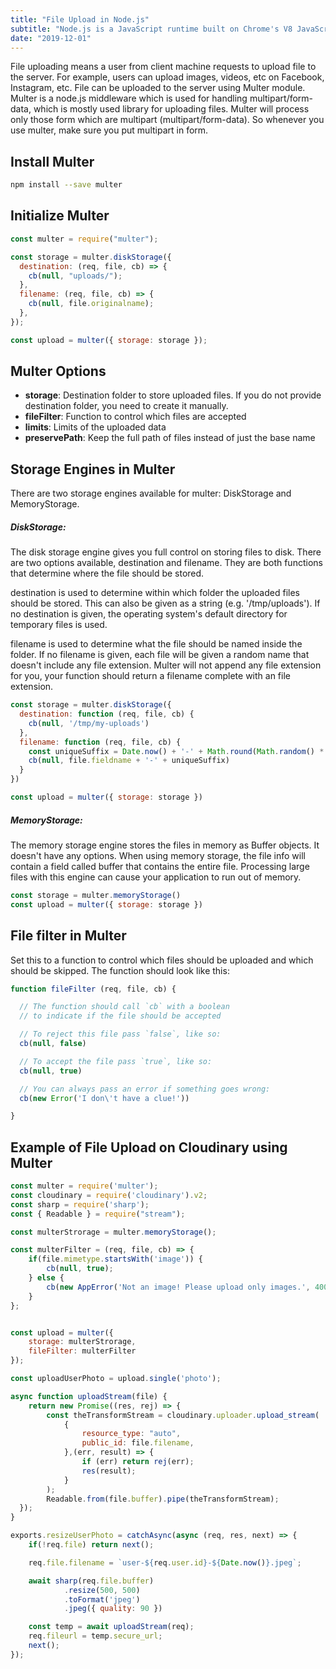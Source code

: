 ```yaml
---
title: "File Upload in Node.js"
subtitle: "Node.js is a JavaScript runtime built on Chrome's V8 JavaScript engine."
date: "2019-12-01"
---
```


File uploading means a user from client machine requests to upload file to the server. For example, users can upload images, videos, etc on Facebook, Instagram, etc. File can be uploaded to the server using Multer module. Multer is a node.js middleware which is used for handling multipart/form-data, which is mostly used library for uploading files.  Multer will process only those form which are multipart (multipart/form-data). So whenever you use multer, make sure you put multipart in form.

## Install Multer

```bash
npm install --save multer
```


## Initialize Multer

```javascript
const multer = require("multer");

const storage = multer.diskStorage({
  destination: (req, file, cb) => {
    cb(null, "uploads/");
  },
  filename: (req, file, cb) => {
    cb(null, file.originalname);
  },
});

const upload = multer({ storage: storage });
```

## Multer Options

- **storage**: Destination folder to store uploaded files. If you do not provide destination folder, you need to create it manually.
- **fileFilter**: Function to control which files are accepted
- **limits**: Limits of the uploaded data
- **preservePath**: Keep the full path of files instead of just the base name

## Storage Engines in Multer

There are two storage engines available for multer: DiskStorage and MemoryStorage.

##### DiskStorage: 

The disk storage engine gives you full control on storing files to disk. There are two options available, destination and filename. They are both functions that determine where the file should be stored. 

destination is used to determine within which folder the uploaded files should be stored. This can also be given as a string (e.g. '/tmp/uploads'). If no destination is given, the operating system's default directory for temporary files is used.

filename is used to determine what the file should be named inside the folder. If no filename is given, each file will be given a random name that doesn't include any file extension. Multer will not append any file extension for you, your function should return a filename complete with an file extension.



```javascript
const storage = multer.diskStorage({
  destination: function (req, file, cb) {
    cb(null, '/tmp/my-uploads')
  },
  filename: function (req, file, cb) {
    const uniqueSuffix = Date.now() + '-' + Math.round(Math.random() * 1E9)
    cb(null, file.fieldname + '-' + uniqueSuffix)
  }
})

const upload = multer({ storage: storage })
```


##### MemoryStorage:

The memory storage engine stores the files in memory as Buffer objects. It doesn't have any options. When using memory storage, the file info will contain a field called buffer that contains the entire file. Processing large files with this engine can cause your application to run out of memory.

```javascript
const storage = multer.memoryStorage()
const upload = multer({ storage: storage })
```


## File filter in Multer

Set this to a function to control which files should be uploaded and which should be skipped. The function should look like this:

```javascript
function fileFilter (req, file, cb) {

  // The function should call `cb` with a boolean
  // to indicate if the file should be accepted

  // To reject this file pass `false`, like so:
  cb(null, false)

  // To accept the file pass `true`, like so:
  cb(null, true)

  // You can always pass an error if something goes wrong:
  cb(new Error('I don\'t have a clue!'))

}
```


## Example of File Upload on Cloudinary using Multer


```javascript
const multer = require('multer');
const cloudinary = require('cloudinary').v2;
const sharp = require('sharp');
const { Readable } = require("stream");

const multerStrorage = multer.memoryStorage();

const multerFilter = (req, file, cb) => {
    if(file.mimetype.startsWith('image')) {
        cb(null, true);
    } else {
        cb(new AppError('Not an image! Please upload only images.', 400), false);
    }
};


const upload = multer({
    storage: multerStrorage,
    fileFilter: multerFilter
});

const uploadUserPhoto = upload.single('photo');

async function uploadStream(file) {
    return new Promise((res, rej) => {
        const theTransformStream = cloudinary.uploader.upload_stream(
            {
                resource_type: "auto",
                public_id: file.filename,
            },(err, result) => {
                if (err) return rej(err);
                res(result);
            }
        );
        Readable.from(file.buffer).pipe(theTransformStream);
  });
}

exports.resizeUserPhoto = catchAsync(async (req, res, next) => {
    if(!req.file) return next();

    req.file.filename = `user-${req.user.id}-${Date.now()}.jpeg`;

    await sharp(req.file.buffer)
            .resize(500, 500)
            .toFormat('jpeg')
            .jpeg({ quality: 90 })

    const temp = await uploadStream(req);
    req.fileurl = temp.secure_url;
    next();
});
```